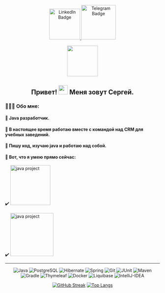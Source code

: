 <div id="badges" align="center">
  <a href="https://www.linkedin.com/in/sergey-slepnev/">
    <img src="https://img.shields.io/badge/LinkedIn-blue?logo=LinkedIn&logoColor" alt="LinkedIn Badge" width="100px"/>
  </a> 
    <a href="https://t.me/sergey_slepnev">
    <img src="https://img.shields.io/badge/Telegram-blue?logo=Telegram&logoColor=white&labelColor=blue" alt="Telegram Badge" width="112px"/>
  </a>
</div><br>
<div align="center">
  <img src="https://komarev.com/ghpvc/?username=sergey-slepnev&style=flat-square&color=blue" alt="" width="100px"/>
</div>
<div align="center">
  <h2>
     Привет!
    <img src="https://media.giphy.com/media/hvRJCLFzcasrR4ia7z/giphy.gif" width="30px"/>
     Меня зовут Сергей.
  </h2>
</div>

###  👨🏻‍💻 Обо мне:

#### 📌 Java разработчик.
#### 📌 В настоящее время работаю вместе с командой над CRM для учебных заведений.
#### 📌 Пишу код, изучаю java и работаю над собой.
#### 📌 Вот, что я умею прямо сейчас: 
✔️ <a href="https://github.com/sergey-slepnev/photo_repository">
    <img src="https://img.shields.io/badge/%D0%9F%D1%80%D0%BE%D0%B5%D0%BA%D1%82_%D0%BD%D0%B0_Java-blue?style=for-the-badge&logoColor=white" alt="java project" width="130px"/>
</a>
<br>
<br>
✔️ <a href="https://github.com/sergey-slepnev/HotelBooking">
    <img src="https://img.shields.io/badge/%D0%9F%D1%80%D0%BE%D0%B5%D0%BA%D1%82_%D0%BD%D0%B0_Spring-dark_green?style=for-the-badge&logoColor=white" alt="java project" width="140px"/>
</a>
</h4>

---
<div style="text" align="center">
  
![Java](https://img.shields.io/badge/Java-red?style=for-the-badge&logo=java&logoColor=black)
![PostgreSQL](https://img.shields.io/badge/PostgreSQL-316192?style=for-the-badge&logo=postgresql&logoColor=white)
![Hibernate](https://img.shields.io/badge/Hibernate-6DA55F?style=for-the-badge&logo=hibernate&logoColor=white)
![Spring](https://img.shields.io/badge/Spring-6DA55F?style=for-the-badge&logo=spring&logoColor=white)
![Git](https://img.shields.io/badge/Git-%2320232a?style=for-the-badge&logo=Git&logoColor=yellow)
![JUnit](https://img.shields.io/badge/JUnit-%23593d88.svg?style=for-the-badge&logo=junit&logoColor=white)
![Maven](https://img.shields.io/badge/Maven-blue?style=for-the-badge&logo=maven&logoColor=green)
![Gradle](https://img.shields.io/badge/Gradle-grey?style=for-the-badge&logo=gradle&logoColor=white)
![Thymeleaf](https://img.shields.io/badge/thymeleaf-6DA55F?style=for-the-badge&logo=thymeleaf&logoColor=white)
![Docker](https://img.shields.io/badge/Docker-316192?style=for-the-badge&logo=docker&logoColor=white)
![Liquibase](https://img.shields.io/badge/Liquibase-647192?style=for-the-badge&logo=Liquibase&logoColor=white)
![IntelliJ-IDEA](https://img.shields.io/badge/IntelliJ_IDEA-blue?style=for-the-badge&logo=idea&logoColor=white)

</div>

<div align="center">
  
[![GitHub Streak](https://streak-stats.demolab.com?user=sergey-slepnev&theme=transparent&hide_border=true&mode=weekly&fire=FF2222&dates=2C68F6&currStreakLabel=2C68F6&currStreakNum=2C68F6)](https://git.io/streak-stats)
[![Top Langs](https://github-readme-stats.vercel.app/api/top-langs/?username=sergey-slepnev&layout=compact&theme=vision-friendly-dark)](https://github.com/anuraghazra/github-readme-stats)

</div>
